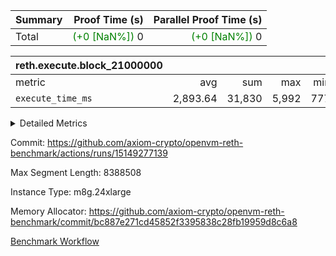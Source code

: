| Summary | Proof Time (s) | Parallel Proof Time (s) |
|:---|---:|---:|
| Total | <span style='color: green'>(+0 [NaN%])</span> 0 | <span style='color: green'>(+0 [NaN%])</span> 0 |


| reth.execute.block_21000000 |||||
|:---|---:|---:|---:|---:|
|metric|avg|sum|max|min|
| `execute_time_ms     ` |  2,893.64 |  31,830 |  5,992 |  777 |



<details>
<summary>Detailed Metrics</summary>

| group | block_number | num_segments |
| --- | --- | --- |
| reth.execute.block_21000000 | 21000000 | 11 | 

| group | block_number | segment | execute_time_ms |
| --- | --- | --- | --- |
| reth.execute.block_21000000 | 21000000 | 0 | 2,984 | 
| reth.execute.block_21000000 | 21000000 | 1 | 2,871 | 
| reth.execute.block_21000000 | 21000000 | 10 | 777 | 
| reth.execute.block_21000000 | 21000000 | 2 | 2,722 | 
| reth.execute.block_21000000 | 21000000 | 3 | 848 | 
| reth.execute.block_21000000 | 21000000 | 4 | 5,992 | 
| reth.execute.block_21000000 | 21000000 | 5 | 3,297 | 
| reth.execute.block_21000000 | 21000000 | 6 | 3,459 | 
| reth.execute.block_21000000 | 21000000 | 7 | 3,379 | 
| reth.execute.block_21000000 | 21000000 | 8 | 3,293 | 
| reth.execute.block_21000000 | 21000000 | 9 | 2,208 | 

</details>


Commit: https://github.com/axiom-crypto/openvm-reth-benchmark/actions/runs/15149277139

Max Segment Length: 8388508

Instance Type: m8g.24xlarge

Memory Allocator: https://github.com/axiom-crypto/openvm-reth-benchmark/commit/bc887e271cd45852f3395838c28fb19959d8c6a8

[Benchmark Workflow]()
